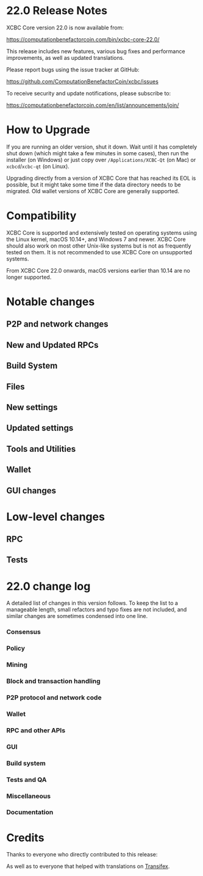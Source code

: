 22.0 Release Notes
==================

XCBC Core version 22.0 is now available from:

  <https://computationbenefactorcoin.com/bin/xcbc-core-22.0/>

This release includes new features, various bug fixes and performance
improvements, as well as updated translations.

Please report bugs using the issue tracker at GitHub:

  <https://github.com/ComputationBenefactorCoin/xcbc/issues>

To receive security and update notifications, please subscribe to:

  <https://computationbenefactorcoin.com/en/list/announcements/join/>

How to Upgrade
==============

If you are running an older version, shut it down. Wait until it has completely
shut down (which might take a few minutes in some cases), then run the
installer (on Windows) or just copy over `/Applications/XCBC-Qt` (on Mac)
or `xcbcd`/`xcbc-qt` (on Linux).

Upgrading directly from a version of XCBC Core that has reached its EOL is
possible, but it might take some time if the data directory needs to be migrated. Old
wallet versions of XCBC Core are generally supported.

Compatibility
==============

XCBC Core is supported and extensively tested on operating systems
using the Linux kernel, macOS 10.14+, and Windows 7 and newer.  XCBC
Core should also work on most other Unix-like systems but is not as
frequently tested on them.  It is not recommended to use XCBC Core on
unsupported systems.

From XCBC Core 22.0 onwards, macOS versions earlier than 10.14 are no longer supported.

Notable changes
===============

P2P and network changes
-----------------------

New and Updated RPCs
--------------------

Build System
------------

Files
-----

New settings
------------

Updated settings
----------------

Tools and Utilities
-------------------

Wallet
------

GUI changes
-----------

Low-level changes
=================

RPC
---

Tests
-----

22.0 change log
===============

A detailed list of changes in this version follows. To keep the list to a manageable length, small refactors and typo fixes are not included, and similar changes are sometimes condensed into one line.

### Consensus

### Policy

### Mining

### Block and transaction handling

### P2P protocol and network code

### Wallet

### RPC and other APIs

### GUI

### Build system

### Tests and QA

### Miscellaneous

### Documentation

Credits
=======

Thanks to everyone who directly contributed to this release:

As well as to everyone that helped with translations on
[Transifex](https://www.transifex.com/xcbc/xcbc/).
